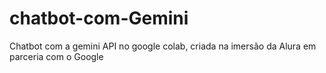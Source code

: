 # chatbot-com-Gemini
Chatbot com a gemini API no google colab, criada na imersão da Alura em parceria com o Google
